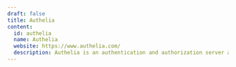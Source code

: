 ```yaml
---
draft: false
title: Authelia
content:
  id: authelia
  name: Authelia
  website: https://www.authelia.com/
  description: Authelia is an authentication and authorization server and portal fulfilling the identity and access management (IAM) role of information security in providing multi-factor authentication and single sign-on (SSO) for your applications via a web portal. It
---
```

